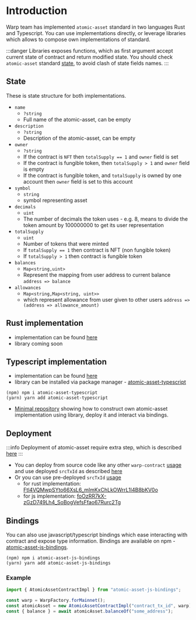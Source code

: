 # Introduction

Warp team has implemented `atomic-asset` standard in two languages Rust and Typescript.
You can use implementations directly, or leverage libraries which allows to compose own implementations of standard.

:::danger
Libraries exposes functions, which as first argument accept current state of contract and return modified state.
You should check `atomic-asset` standard [state](./atomic-asset.md#state), to avoid clash of state fields names.
:::

## State

These is state structure for both implementations.

- `name`
  - `?string`
  - Full name of the atomic-asset, can be empty
- `description`
  - `?string`
  - Description of the atomic-asset, can be empty
- `owner`
  - `?string`
  - If the contract is `NFT` then `totalSupply == 1` and `owner` field is set
  - If the contract is fungible token, then `totalSupply > 1` and `owner` field is empty
  - If the contract is fungible token, and `totalSupply` is owned by one account then `owner` field is set to this account
- `symbol`
  - `string`
  - symbol representing asset
- `decimals`
  - `uint`
  - The number of decimals the token uses - e.g. 8, means to divide the token amount by 100000000 to get its user representation
- `totalSupply`
  - `uint`
  - Number of tokens that were minted
  - If `totalSupply == 1` then contract is NFT (non fungible token)
  - If `totalSupply > 1` then contract is fungible token
- `balances`
  - `Map<string,uint>`
  - Represent the mapping from user address to current balance `address => balance`
- `allowances`
  - `Map<string,Map<string, uint>>`
  - which represent allowance from user given to other users `address => (address => allowance_amount)`

## Rust implementation

- implementation can be found [here](https://github.com/warp-contracts/wrc/tree/master/contracts/atomic-asset-rust)
- library coming soon

## Typescript implementation

- implementation can be found [here](https://github.com/warp-contracts/wrc/tree/master/contracts/atomic-asset-typescript)
- library can be installed via package manager - [atomic-asset-typescript](https://www.npmjs.com/package/atomic-asset-typescript)

```
(npm) npm i atomic-asset-typescript
(yarn) yarn add atomic-asset-typescript
```

- [Minimal repository](https://github.com/warp-contracts/atomic-asset-example) showing how to construct own atomic-asset implementation using library, deploy it and interact via bindings.

## Deployment

:::info
Deployment of atomic-asset require extra step, which is described [here](../docs/sdk/advanced/register-contract)
:::

- You can deploy from source code like any other `warp-contract` [usage](../docs/sdk/basic/deployment#deploy) and use deployed `srcTxId` as described [here](../docs/sdk/advanced/register-contract)
- Or you can use pre-deployed `srcTxId` [usage](../docs/sdk/basic/deployment#deployfromsourcetx)
  - for rust implementation: [Ftl4VQMwpSYto66XsL6_mImKxChLkOWrrL1l4B8bKV0o](https://sonar.warp.cc/#/app/source/Ftl4VQMwpSYto66XsL6_mImKxChLkOWrrL1l4B8bKV0)
  - for js implementation: [foOzRR7kX-zGzD749Lh4_SoBogVefsFfao67Rurc2Tg](https://sonar.warp.cc/#/app/source/foOzRR7kX-zGzD749Lh4_SoBogVefsFfao67Rurc2Tg)

## Bindings

You can also use javascript/typescript bindings which ease interacting with contract and expose type information.
Bindings are available on npm - [atomic-asset-js-bindings](https://www.npmjs.com/package/atomic-asset-js-bindings).

```
(npm) npm i atomic-asset-js-bindings
(yarn) yarn add atomic-asset-js-bindings
```

### Example

```ts
import { AtomicAssetContractImpl } from "atomic-asset-js-bindings";

const warp = WarpFactory.forMainnet();
const atomicAsset = new AtomicAssetContractImpl("contract_tx_id", warp);
const { balance } = await atomicAsset.balanceOf("some_address");
```
